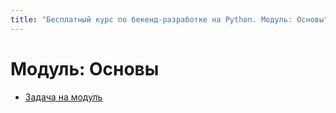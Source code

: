 ```yaml
---
title: "Бесплатный курс по бекенд-разработке на Python. Модуль: Основы"
---
```


# Модуль: Основы

* [Задача на модуль](./course-free/step1/0)
